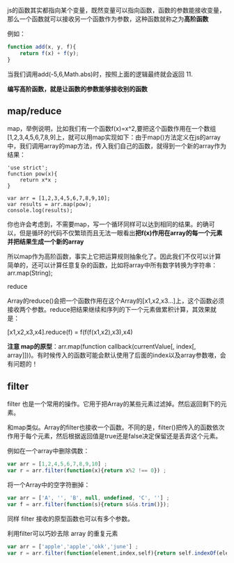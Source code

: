 js的函数其实都指向某个变量，既然变量可以指向函数，函数的参数能接收变量，那么一个函数就可以接收另一个函数作为参数，这种函数就称之为**高阶函数**

例如：

```js
function add(x, y, f){
    return f(x) + f(y);
}
```

当我们调用add(-5,6,Math.abs)时，按照上面的逻辑最终就会返回 11.

**编写高阶函数，就是让函数的参数能够接收别的函数**

## map/reduce

map，举例说明，比如我们有一个函数f(x)=x^2,要把这个函数作用在一个数组[1,2,3,4,5,6,7,8,9]上，就可以用map实现如下：由于map()方法定义在js的array中，我们调用array的map方法，传入我们自己的函数，就得到一个新的array作为结果：

```
'use strict';
function pow(x){
    return x*x ;
}

var arr = [1,2,3,4,5,6,7,8,9,10];
var results = arr.map(pow);
console.log(results);
```

你也许会考虑到，不需要map，写一个循环同样可以达到相同的结果。的确可以，但是循环的代码不仅繁琐而且无法一眼看出**把f(x)作用在array的每一个元素并把结果生成一个新的array**

所以map作为高阶函数，事实上它把运算规则抽象化了。因此我们不仅可以计算简单的，还可以计算任意复杂的函数，比如将array中所有数字转换为字符串：arr.map(String);

reduce 

Array的reduce()会把一个函数作用在这个Array的[x1,x2,x3...]上，这个函数必须接收两个参数。reduce把结果继续和序列的下一个元素做累积计算，其效果就是：

[x1,x2,x3,x4].reduce(f) = f(f(f(x1,x2),x3),x4)

**注意 map的原型**：arr.map(function callback(currentValue[, index[, array]]))。有时候传入的函数可能会默认使用了后面的index以及array参数嗷，会有问题的！

## filter

filter 也是一个常用的操作。它用于把Array的某些元素过滤掉。然后返回剩下的元素。

和map类似。Array的filter也接收一个函数。不同的是，filter()把传入的函数依次作用于每个元素，然后根据返回值是true还是false决定保留还是丢弃这个元素。

例如在一个array中删除偶数：

```js
var arr = [1,2,4,5,6,7,8,9,10] ;
var r = arr.filter(function(x){return x%2 !== 0}) ;
```

将一个Array中的空字符删掉：

```js
var arr = ['A', '', 'B', null, undefined, 'C', ''] ;
var f = arr.filter(function(s){return s&&s.trim()});
```

同样 filter 接收的原型函数也可以有多个参数。

利用filter可以巧妙去除 array 的重复元素

```js
var arr = ['apple','apple','okk','june'] ;
var r = arr.filter(function(element,index,self){return self.indexOf(element) === index});
```

